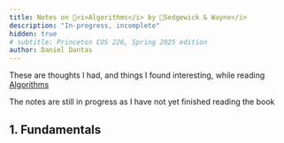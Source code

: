 ```yaml
---
title: Notes on 📕<i>Algorithms</i> by 🐯Sedgewick & Wayne</i>
description: "In-progress, incomplete"
hidden: true
# subtitle: Princeton COS 226, Spring 2025 edition
author: Daniel Dantas
---
```


These are thoughts I had, and things I found interesting, while reading [Algorithms](https://algs4.cs.princeton.edu/)

The notes are still in progress as I have not yet finished reading the book

## 1. Fundamentals

